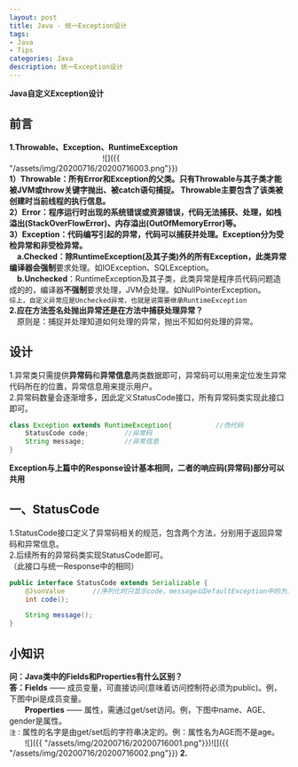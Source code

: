 ```yaml
---
layout: post
title: Java - 统一Exception设计
tags:
- Java
- Tips
categories: Java
description: 统一Exception设计
---  
```

**Java自定义Exception设计**

<!-- more -->
## 前言
**1.Throwable、Exception、RuntimeException**  
　　　　　　　　　　　　![]({{ "/assets/img/20200716/20200716003.png"}})  
**1）Throwable：**所有Error和Exception的父类。只有Throwable与其子类才能被JVM或throw关键字抛出、被catch语句捕捉。
Throwable主要包含了该类被创建时当前线程的执行信息。  
**2）Error：**程序运行时出现的系统错误或资源错误，代码无法捕获、处理，如栈溢出(StackOverFlowError)、内存溢出(OutOfMemoryError)等。  
**3）Exception：**代码编写引起的异常，代码可以捕获并处理。Exception分为**受检异常**和**非受检异常**。  
　**a.Checked**：除RuntimeException(及其子类)外的所有Exception，此类异常编译器**会强制**要求处理。如IOException、SQLException。  
　**b.Unchecked**：RuntimeException及其子类，此类异常是程序员代码问题造成的的，编译器**不强制**要求处理，JVM会处理。如NullPointerException。  
`综上，自定义异常应是Unchecked异常，也就是说需要继承RuntimeException`  
**2.应在方法签名处抛出异常还是在方法中捕获处理异常？**  
　原则是：捕捉并处理知道如何处理的异常，抛出不知如何处理的异常。  
## 设计
1.异常类只需提供**异常码**和**异常信息**两类数据即可，异常码可以用来定位发生异常代码所在的位置，异常信息用来提示用户。  
2.异常码数量会逐渐增多，因此定义StatusCode接口，所有异常码类实现此接口即可。  
```java
class Exception extends RuntimeException{           //伪代码
    StatusCode code;         //异常码
    String message;          //异常信息
}
```
**Exception与上篇中的Response设计基本相同，二者的响应码(异常码)部分可以共用**  
## 一、StatusCode
1.StatusCode接口定义了异常码相关的规范，包含两个方法，分别用于返回异常码和异常信息。  
2.后续所有的异常码类实现StatusCode即可。  
（此接口与统一Response中的相同）  
```java
public interface StatusCode extends Serializable {
    @JsonValue       //序列化时只显示code，message以DefaultException中的为准
    int code();

    String message();
}
```
## 小知识
**问：Java类中的Fields和Properties有什么区别？**  
**答：Fields** —— 成员变量，可直接访问(意味着访问控制符必须为public)。例，下图中pi是成员变量。    
　　**Properties** —— 属性，需通过get/set访问。例，下图中name、AGE、gender是属性。  
`注：`属性的名字是由get/set后的字符串决定的。例：属性名为AGE而不是age。  
　　![]({{ "/assets/img/20200716/20200716001.png"}})![]({{ "/assets/img/20200716/20200716002.png"}})
**2.**